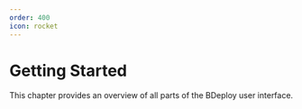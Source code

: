 ```yaml
---
order: 400
icon: rocket
---
```


# Getting Started

This chapter provides an overview of all parts of the BDeploy user interface.
